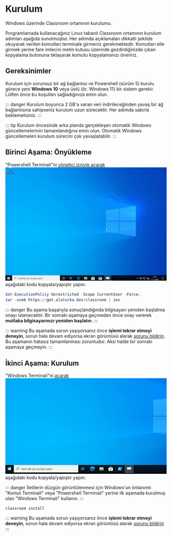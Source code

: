 # Kurulum

Windows üzerinde Classroom ortamının kurulumu.

Programlamada kullanacağınız Linux tabanlı Classroom ortamının kurulum adımları aşağıda sunulmuştur.  Her adımda
açıklamaları dikkatli şekilde okuyarak verilen komutları terminale girmeniz gerekmektedir.  Komutları elle girmek yerine
fare imlecini metin kutusu üzerinde gezdirdiğinizde çıkan kopyalama butonuna tıklayarak komutu kopyalamanızı öneririz.

## Gereksinimler

Kurulum için sorunsuz bir ağ bağlantısı ve Powershell (sürüm 5) kurulu görece yeni **Windows 10** veya üstü (ör. Windows
11) bir sistem gerekir. Lütfen önce bu koşulları sağladığınıza emin olun.

::: danger
Kurulum boyunca 2 GB'a varan veri indirileceğinden yavaş bir ağ bağlantısına sahipseniz kurulum uzun sürecektir.  Her
adımda sabırla beklemelisiniz.
:::

::: tip
Kurulum öncesinde arka planda gerçekleşen otomatik Windows güncellemelerinin tamamlandığına emin olun.  Otomatik Windows
güncellemeleri kurulum sürecini çok yavaşlatabilir.
:::

## Birinci Aşama: Önyükleme

"Powershell Terminali"ni <a class="popup" href="#">yönetici izniyle açarak<span><img class="gif" alt="powershell"
src="/images/powershell.gif"/></span></a> aşağıdaki kodu kopyala/yapıştır yapın:

```powershell
Set-ExecutionPolicy Unrestricted -Scope CurrentUser -Force;
iwr -useb https://get.alaturka.dev/classroom | iex
```

::: danger
Bu aşama başarıyla sonuçlandığında bilgisayarı yeniden başlatma onayı istenecektir.  Bir sonraki aşamaya geçmeden önce
onay vererek **mutlaka bilgisayarınızı yeniden başlatın**.
:::

::: warning
Bu aşamada sorun yaşıyorsanız önce **işlemi tekrar etmeyi deneyin**, sorun hala devam ediyorsa ekran görüntüsü alarak
[sorunu bildirin](https://github.com/alaturka/windows/issues/new?template=bug.yml).  Bu aşamanın hatasız tamamlanması
zorunludur.  Aksi halde bir sonraki aşamaya geçmeyin.
:::

## İkinci Aşama: Kurulum

"Windows Terminali"ni <a class="popup" href="#">açarak<span><img class="gif" alt="windowsterminal"
src="/images/windowsterminal.gif"/></span></a> aşağıdaki kodu kopyala/yapıştır yapın:

::: danger
İletilerin düzgün görüntülenmesi için Windows'un öntanımlı "Komut Terminali" veya "Powershell Terminali" yerine ilk
aşamada kurulmuş olan "Windows Terminali" kullanın.
:::

```dos
classroom install
```

::: warning
Bu aşamada sorun yaşıyorsanız önce **işlemi tekrar etmeyi deneyin**, sorun hala devam ediyorsa ekran
görüntüsü alarak [sorunu bildirin](https://github.com/alaturka/windows/issues/new?template=bug.yml)
:::
